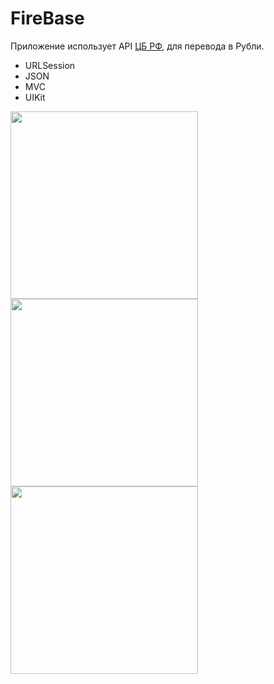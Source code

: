# FireBase

Приложение использует API [ЦБ РФ](https://www.cbr-xml-daily.ru), для перевода в Рубли.

- URLSession
- JSON
- MVC
- UIKit


<img src="" width="300" />


<img src="" width="300" />



<img src="" width="300" />

